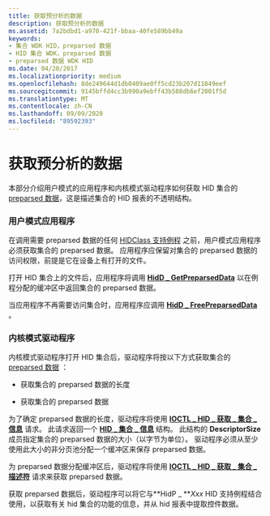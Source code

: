 ```yaml
---
title: 获取预分析的数据
description: 获取预分析的数据
ms.assetid: 7a2bdbd1-a970-421f-bbaa-40fe589bb49a
keywords:
- 集合 WDK HID，preparsed 数据
- HID 集合 WDK，preparsed 数据
- preparsed 数据 WDK HID
ms.date: 04/20/2017
ms.localizationpriority: medium
ms.openlocfilehash: 8de249644d1db0409ae0ff5cd23b207d11849eef
ms.sourcegitcommit: 9145bffd4cc3b990a9ebff43b588db6ef2001f5d
ms.translationtype: MT
ms.contentlocale: zh-CN
ms.lasthandoff: 09/09/2020
ms.locfileid: "89592393"
---
```

# <a name="obtaining-preparsed-data"></a>获取预分析的数据





本部分介绍用户模式的应用程序和内核模式驱动程序如何获取 HID 集合的 [preparsed 数据](preparsed-data.md)，这是描述集合的 HID 报表的不透明结构。

### <a name="user-mode-application"></a>用户模式应用程序

在调用需要 preparsed 数据的任何 [HIDClass 支持例程](/windows-hardware/drivers/ddi/index) 之前，用户模式应用程序必须获取集合的 preparsed 数据。 应用程序应保留对集合的 preparsed 数据的访问权限，前提是它在设备上有打开的文件。

打开 HID 集合上的文件后，应用程序将调用 [**HidD \_ GetPreparsedData**](/windows-hardware/drivers/ddi/hidsdi/nf-hidsdi-hidd_getpreparseddata) 以在例程分配的缓冲区中返回集合的 preparsed 数据。

当应用程序不再需要访问集合时，应用程序应调用 [**HidD \_ FreePreparsedData**](/windows-hardware/drivers/ddi/hidsdi/nf-hidsdi-hidd_freepreparseddata) 。

### <a name="kernel-mode-driver"></a>内核模式驱动程序

内核模式驱动程序打开 HID 集合后，驱动程序将按以下方式获取集合的 [preparsed 数据](preparsed-data.md) ：

-   获取集合的 preparsed 数据的长度

-   获取集合的 preparsed 数据

为了确定 preparsed 数据的长度，驱动程序将使用 [**IOCTL \_ HID \_ 获取 \_ 集合 \_ 信息**](/windows-hardware/drivers/ddi/hidclass/ni-hidclass-ioctl_hid_get_collection_information) 请求。 此请求返回一个 [**HID \_ 集合 \_ 信息**](/windows-hardware/drivers/ddi/hidclass/ns-hidclass-_hid_collection_information) 结构。 此结构的 **DescriptorSize** 成员指定集合的 preparsed 数据的大小（以字节为单位）。 驱动程序必须从至少使用此大小的非分页池分配一个缓冲区来保存 preparsed 数据。

为 preparsed 数据分配缓冲区后，驱动程序将使用 [**IOCTL \_ HID \_ 获取 \_ 集合 \_ 描述符**](/windows-hardware/drivers/ddi/hidclass/ni-hidclass-ioctl_hid_get_collection_descriptor) 请求来获取 preparsed 数据。

获取 preparsed 数据后，驱动程序可以将它与**HidP \_ **<em>Xxx</em> HID 支持例程结合使用，以获取有关 hid 集合的功能的信息，并从 hid 报表中提取控件数据。

 

